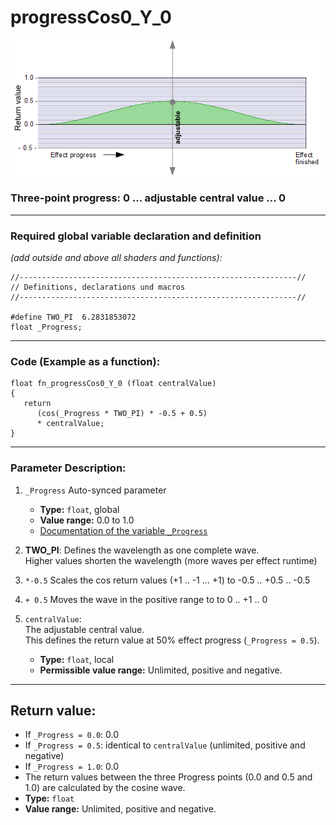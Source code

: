 # progressCos0_Y_0  
![](images/progressCos0_Y_0.png)  
### Three-point progress: 0 ...  adjustable central value  ... 0  
  
  ---
    
### Required global variable declaration and definition 
*(add outside and above all shaders and functions):*
```` Code
//--------------------------------------------------------------//
// Definitions, declarations und macros
//--------------------------------------------------------------//

#define TWO_PI  6.2831853072
float _Progress;
````
---
  
### Code (Example as a function):  
```` Code
float fn_progressCos0_Y_0 (float centralValue)
{
   return 
      (cos(_Progress * TWO_PI) * -0.5 + 0.5) 
      * centralValue;
}
````
---
  
### Parameter Description:
    
1. `_Progress`
   Auto-synced parameter
   - **Type:** `float`, global  
   - **Value range:** 0.0 to 1.0
   - [Documentation of the variable `_Progress`](_Progress.md)  
   
2. **TWO_PI**: Defines the wavelength as one complete wave.  
   Higher values shorten the wavelength (more waves per effect runtime)  
   
3. `*-0.5` Scales the cos return values (+1 .. -1 ... +1) to -0.5 .. +0.5 .. -0.5  

4. `+ 0.5` Moves the wave in the positive range to to 0 .. +1 .. 0

5. `centralValue`:  
   The adjustable central value.  
   This defines the return value at 50% effect progress  (`_Progress = 0.5`).  
   - **Type:** `float`, local   
   - **Permissible value range:** Unlimited, positive and negative. 
   
---
  
## Return value:
   - If `_Progress = 0.0`: 0.0  
   - If `_Progress = 0.5`: identical to `centralValue` (unlimited, positive and negative)  
   - If `_Progress = 1.0`: 0.0
   - The return values between the three Progress points (0.0 and 0.5 and 1.0) are calculated by the cosine wave.
   - **Type:** `float`   
   - **Value range:** Unlimited, positive and negative.  


